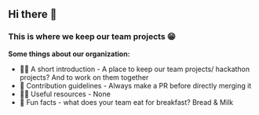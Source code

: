 ## Hi there 👋
### This is where we keep our team projects :grin:

**Some things about our organization:**

- 🙋‍♀️ A short introduction - A place to keep our team projects/ hackathon projects? And to work on them together
- 🌈 Contribution guidelines - Always make a PR before directly merging it
- 👩‍💻 Useful resources - None
- 🍿 Fun facts - what does your team eat for breakfast? Bread & Milk
